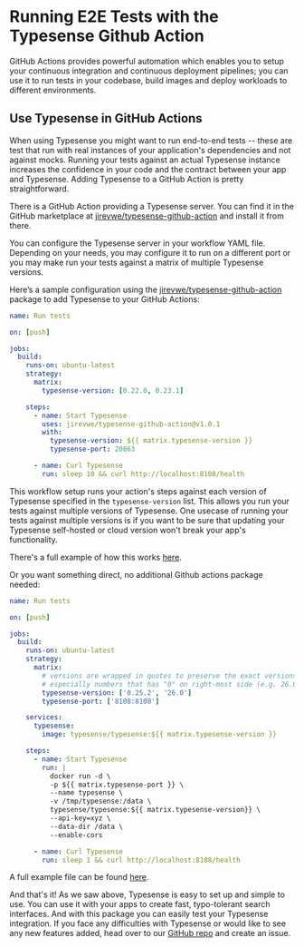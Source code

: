 # Running E2E Tests with the Typesense Github Action

GitHub Actions provides powerful automation which enables you to setup your continuous integration and continuous deployment pipelines; you can use it to run tests in your codebase, build images and deploy workloads to different environments.

## Use Typesense in GitHub Actions

When using Typesense you might want to run end-to-end tests -- these are test that run with real instances of your application's dependencies and not against mocks. Running your tests against an actual Typesense instance increases the confidence in your code and the contract between your app and Typesense. Adding Typesense to a GitHub Action is pretty straightforward.

There is a GitHub Action providing a Typesense server. You can find it in the GitHub marketplace at [jirevwe/typesense-github-action](https://github.com/marketplace/actions/typesense-server-in-github-actions) and install it from there.

You can configure the Typesense server in your workflow YAML file. Depending on your needs, you may configure it to run on a different port or you may make run your tests against a matrix of multiple Typesense versions.

Here’s a sample configuration using the [jirevwe/typesense-github-action](https://github.com/marketplace/actions/typesense-server-in-github-actions) package to add Typesense to your GitHub Actions:

```yaml
name: Run tests

on: [push]

jobs:
  build:
    runs-on: ubuntu-latest
    strategy:
      matrix:
        typesense-version: [0.22.0, 0.23.1]

    steps:
      - name: Start Typesense
        uses: jirevwe/typesense-github-action@v1.0.1
        with:
          typesense-version: ${{ matrix.typesense-version }}
          typesense-port: 20863

      - name: Curl Typesense
        run: sleep 10 && curl http://localhost:8108/health
```

This workflow setup runs your action's steps against each version of Typesense specified in the `typesense-version` list. This allows you run your tests against multiple versions of Typesense. One usecase of running your tests against multiple versions is if you want to be sure that updating your Typesense self-hosted or cloud version won't break your app's functionality.

There's a full example of how this works [here](https://github.com/jirevwe/typesense-actions-demo).

Or you want something direct, no additional Github actions package needed:

```yaml
name: Run tests

on: [push]

jobs:
  build:
    runs-on: ubuntu-latest
    strategy:
      matrix:
        # versions are wrapped in quotes to preserve the exact versions
        # especially numbers that has "0" on right-most side (e.g. 26.0)
        typesense-version: ['0.25.2', '26.0']
        typesense-port: ['8108:8108']

    services:
      typesense:
        image: typesense/typesense:${{ matrix.typesense-version }}

    steps:
      - name: Start Typesense
        run: |
          docker run -d \
          -p ${{ matrix.typesense-port }} \
          --name typesense \
          -v /tmp/typesense:/data \
          typesense/typesense:${{ matrix.typesense-version}} \
          --api-key=xyz \
          --data-dir /data \
          --enable-cors

      - name: Curl Typesense
        run: sleep 1 && curl http://localhost:8108/health
```

A full example file can be found [here](https://github.com/jaeyson/ex_typesense/blob/main/.github/workflows/ci.yml).

And that's it! As we saw above, Typesense is easy to set up and simple to use. You can use it with your apps to create fast, typo-tolerant search interfaces. And with this package you can easily test your Typesense integration. If you face any difficulties with Typesense or would like to see any new features added, head over to our [GitHub repo](https://github.com/typesense/typesense) and create an issue.

